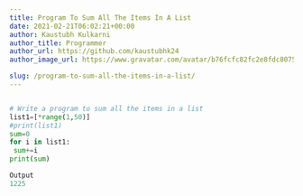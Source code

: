 ```yaml
---
title: Program To Sum All The Items In A List
date: 2021-02-21T06:02:21+00:00
author: Kaustubh Kulkarni
author_title: Programmer
author_url: https://github.com/kaustubhk24
author_image_url: https://www.gravatar.com/avatar/b76fcfc82fc2e8fdc8075636f1735f61?s=200

slug: /program-to-sum-all-the-items-in-a-list/
---
```

```python title="file.py"

# Write a program to sum all the items in a list
list1=[*range(1,50)]
#print(list1)
sum=0
for i in list1:
 sum+=i
print(sum)
```

```python title="file.py"
Output
1225
```